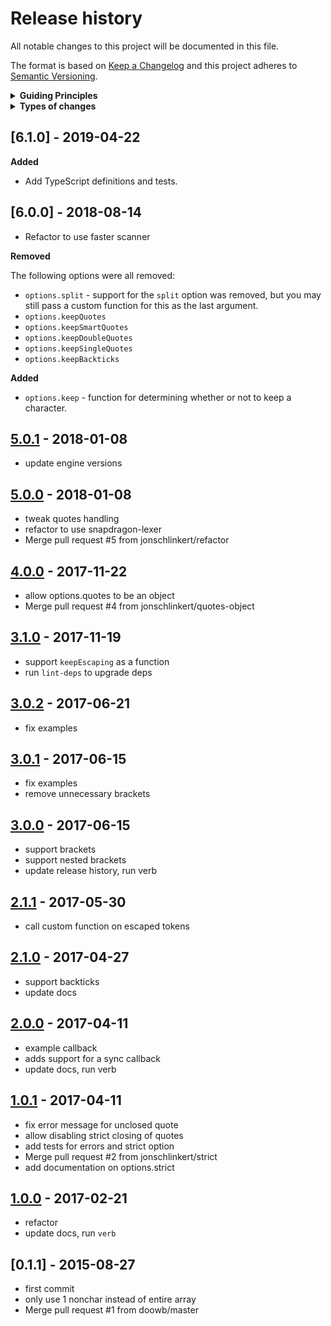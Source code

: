 # Release history

All notable changes to this project will be documented in this file.

The format is based on [Keep a Changelog](http://keepachangelog.com/en/1.0.0/)
and this project adheres to [Semantic Versioning](http://semver.org/spec/v2.0.0.html).

<details>
  <summary><strong>Guiding Principles</strong></summary>

- Changelogs are for humans, not machines.
- There should be an entry for every single version.
- The same types of changes should be grouped.
- Versions and sections should be linkable.
- The latest version comes first.
- The release date of each versions is displayed.
- Mention whether you follow Semantic Versioning.

</details>

<details>
  <summary><strong>Types of changes</strong></summary>

Changelog entries are classified using the following labels _(from [keep-a-changelog](http://keepachangelog.com/)_):

- `Added` for new features.
- `Changed` for changes in existing functionality.
- `Deprecated` for soon-to-be removed features.
- `Removed` for now removed features.
- `Fixed` for any bug fixes.
- `Security` in case of vulnerabilities.

</details>

## [6.1.0] - 2019-04-22

**Added**

- Add TypeScript definitions and tests.

## [6.0.0] - 2018-08-14

- Refactor to use faster scanner

**Removed**

The following options were all removed:

- `options.split` - support for the `split` option was removed, but you may still pass a custom function for this as the last argument.
- `options.keepQuotes`
- `options.keepSmartQuotes`
- `options.keepDoubleQuotes`
- `options.keepSingleQuotes`
- `options.keepBackticks`

**Added**

- `options.keep` - function for determining whether or not to keep a character. 

## [5.0.1] - 2018-01-08

- update engine versions

## [5.0.0] - 2018-01-08

- tweak quotes handling
- refactor to use snapdragon-lexer
- Merge pull request #5 from jonschlinkert/refactor

## [4.0.0] - 2017-11-22

- allow options.quotes to be an object
- Merge pull request #4 from jonschlinkert/quotes-object

## [3.1.0] - 2017-11-19

- support `keepEscaping` as a function
- run `lint-deps` to upgrade deps

## [3.0.2] - 2017-06-21

- fix examples

## [3.0.1] - 2017-06-15

- fix examples
- remove unnecessary brackets

## [3.0.0] - 2017-06-15

- support brackets
- support nested brackets
- update release history, run verb

## [2.1.1] - 2017-05-30

- call custom function on escaped tokens

## [2.1.0] - 2017-04-27

- support backticks
- update docs

## [2.0.0] - 2017-04-11

- example callback
- adds support for a sync callback
- update docs, run verb

## [1.0.1] - 2017-04-11

- fix error message for unclosed quote
- allow disabling strict closing of quotes
- add tests for errors and strict option
- Merge pull request #2 from jonschlinkert/strict
- add documentation on options.strict

## [1.0.0] - 2017-02-21

- refactor
- update docs, run `verb`

## [0.1.1] - 2015-08-27

- first commit
- only use 1 nonchar instead of entire array
- Merge pull request #1 from doowb/master

[5.0.1]: https://github.com/jonschlinkert/split-string/compare/5.0.0...5.0.1
[5.0.0]: https://github.com/jonschlinkert/split-string/compare/4.0.0...5.0.0
[4.0.0]: https://github.com/jonschlinkert/split-string/compare/3.1.0...4.0.0
[3.1.0]: https://github.com/jonschlinkert/split-string/compare/3.0.2...3.1.0
[3.0.2]: https://github.com/jonschlinkert/split-string/compare/3.0.1...3.0.2
[3.0.1]: https://github.com/jonschlinkert/split-string/compare/3.0.0...3.0.1
[3.0.0]: https://github.com/jonschlinkert/split-string/compare/2.1.1...3.0.0
[2.1.1]: https://github.com/jonschlinkert/split-string/compare/2.1.0...2.1.1
[2.1.0]: https://github.com/jonschlinkert/split-string/compare/2.0.0...2.1.0
[2.0.0]: https://github.com/jonschlinkert/split-string/compare/1.0.1...2.0.0
[1.0.1]: https://github.com/jonschlinkert/split-string/compare/1.0.0...1.0.1
[1.0.0]: https://github.com/jonschlinkert/split-string/compare/0.1.1...1.0.0

[Unreleased]: https://github.com/jonschlinkert/split-string/compare/0.1.1...HEAD
[keep-a-changelog]: https://github.com/olivierlacan/keep-a-changelog
